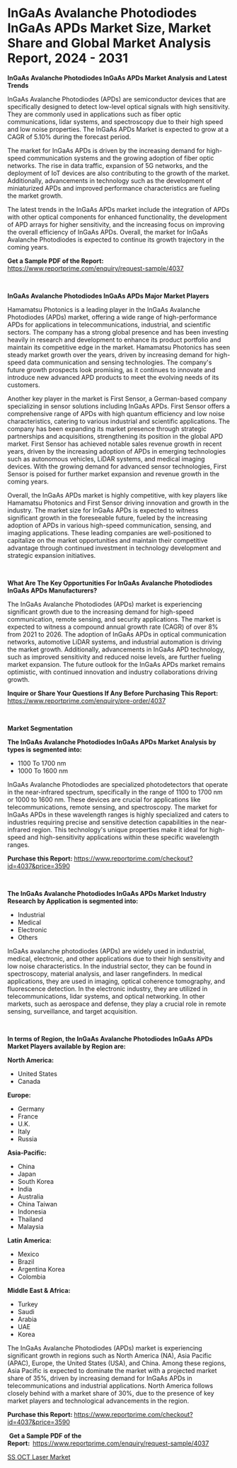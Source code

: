 <p><h1>InGaAs Avalanche Photodiodes InGaAs APDs Market Size, Market Share and Global Market Analysis Report, 2024 - 2031</h1></p><p><strong>InGaAs Avalanche Photodiodes InGaAs APDs Market Analysis and Latest Trends</strong></p>
<p><p>InGaAs Avalanche Photodiodes (APDs) are semiconductor devices that are specifically designed to detect low-level optical signals with high sensitivity. They are commonly used in applications such as fiber optic communications, lidar systems, and spectroscopy due to their high speed and low noise properties. The InGaAs APDs Market is expected to grow at a CAGR of 5.10% during the forecast period.</p><p>The market for InGaAs APDs is driven by the increasing demand for high-speed communication systems and the growing adoption of fiber optic networks. The rise in data traffic, expansion of 5G networks, and the deployment of IoT devices are also contributing to the growth of the market. Additionally, advancements in technology such as the development of miniaturized APDs and improved performance characteristics are fueling the market growth.</p><p>The latest trends in the InGaAs APDs market include the integration of APDs with other optical components for enhanced functionality, the development of APD arrays for higher sensitivity, and the increasing focus on improving the overall efficiency of InGaAs APDs. Overall, the market for InGaAs Avalanche Photodiodes is expected to continue its growth trajectory in the coming years.</p></p>
<p><strong>Get a Sample PDF of the Report:&nbsp;</strong> <a href="https://www.reportprime.com/enquiry/request-sample/4037">https://www.reportprime.com/enquiry/request-sample/4037</a></p>
<p>&nbsp;</p>
<p><strong>InGaAs Avalanche Photodiodes InGaAs APDs Major Market Players</strong></p>
<p><p>Hamamatsu Photonics is a leading player in the InGaAs Avalanche Photodiodes (APDs) market, offering a wide range of high-performance APDs for applications in telecommunications, industrial, and scientific sectors. The company has a strong global presence and has been investing heavily in research and development to enhance its product portfolio and maintain its competitive edge in the market. Hamamatsu Photonics has seen steady market growth over the years, driven by increasing demand for high-speed data communication and sensing technologies. The company's future growth prospects look promising, as it continues to innovate and introduce new advanced APD products to meet the evolving needs of its customers.</p><p>Another key player in the market is First Sensor, a German-based company specializing in sensor solutions including InGaAs APDs. First Sensor offers a comprehensive range of APDs with high quantum efficiency and low noise characteristics, catering to various industrial and scientific applications. The company has been expanding its market presence through strategic partnerships and acquisitions, strengthening its position in the global APD market. First Sensor has achieved notable sales revenue growth in recent years, driven by the increasing adoption of APDs in emerging technologies such as autonomous vehicles, LiDAR systems, and medical imaging devices. With the growing demand for advanced sensor technologies, First Sensor is poised for further market expansion and revenue growth in the coming years.</p><p>Overall, the InGaAs APDs market is highly competitive, with key players like Hamamatsu Photonics and First Sensor driving innovation and growth in the industry. The market size for InGaAs APDs is expected to witness significant growth in the foreseeable future, fueled by the increasing adoption of APDs in various high-speed communication, sensing, and imaging applications. These leading companies are well-positioned to capitalize on the market opportunities and maintain their competitive advantage through continued investment in technology development and strategic expansion initiatives.</p></p>
<p>&nbsp;</p>
<p><strong>What Are The Key Opportunities For InGaAs Avalanche Photodiodes InGaAs APDs Manufacturers?</strong></p>
<p><p>The InGaAs Avalanche Photodiodes (APDs) market is experiencing significant growth due to the increasing demand for high-speed communication, remote sensing, and security applications. The market is expected to witness a compound annual growth rate (CAGR) of over 8% from 2021 to 2026. The adoption of InGaAs APDs in optical communication networks, automotive LiDAR systems, and industrial automation is driving the market growth. Additionally, advancements in InGaAs APD technology, such as improved sensitivity and reduced noise levels, are further fueling market expansion. The future outlook for the InGaAs APDs market remains optimistic, with continued innovation and industry collaborations driving growth.</p></p>
<p><strong>Inquire or Share Your Questions If Any Before Purchasing This Report:</strong> <a href="https://www.reportprime.com/enquiry/pre-order/4037">https://www.reportprime.com/enquiry/pre-order/4037</a></p>
<p>&nbsp;</p>
<p><strong>Market Segmentation</strong></p>
<p><strong>The InGaAs Avalanche Photodiodes InGaAs APDs Market Analysis by types is segmented into:</strong></p>
<p><ul><li>1100 To 1700 nm</li><li>1000 To 1600 nm</li></ul></p>
<p><p>InGaAs Avalanche Photodiodes are specialized photodetectors that operate in the near-infrared spectrum, specifically in the range of 1100 to 1700 nm or 1000 to 1600 nm. These devices are crucial for applications like telecommunications, remote sensing, and spectroscopy. The market for InGaAs APDs in these wavelength ranges is highly specialized and caters to industries requiring precise and sensitive detection capabilities in the near-infrared region. This technology's unique properties make it ideal for high-speed and high-sensitivity applications within these specific wavelength ranges.</p></p>
<p><strong>Purchase this Report:&nbsp;</strong><a href="https://www.reportprime.com/checkout?id=4037&price=3590">https://www.reportprime.com/checkout?id=4037&price=3590</a></p>
<p>&nbsp;</p>
<p><strong>The InGaAs Avalanche Photodiodes InGaAs APDs Market Industry Research by Application is segmented into:</strong></p>
<p><ul><li>Industrial</li><li>Medical</li><li>Electronic</li><li>Others</li></ul></p>
<p><p>InGaAs avalanche photodiodes (APDs) are widely used in industrial, medical, electronic, and other applications due to their high sensitivity and low noise characteristics. In the industrial sector, they can be found in spectroscopy, material analysis, and laser rangefinders. In medical applications, they are used in imaging, optical coherence tomography, and fluorescence detection. In the electronic industry, they are utilized in telecommunications, lidar systems, and optical networking. In other markets, such as aerospace and defense, they play a crucial role in remote sensing, surveillance, and target acquisition.</p></p>
<p>&nbsp;</p>
<p><strong>In terms of Region, the InGaAs Avalanche Photodiodes InGaAs APDs Market Players available by Region are:</strong></p>
<p>
    <p> <strong> North America: </strong>
        <ul>
            <li>United States</li>
            <li>Canada</li>
        </ul>
        </p> 
    <p> <strong> Europe: </strong>
        <ul>
            <li>Germany</li>
            <li>France</li>
            <li>U.K.</li>
            <li>Italy</li>
            <li>Russia</li>
        </ul>
        </p> 
    <p> <strong> Asia-Pacific: </strong>
        <ul>
            <li>China</li>
            <li>Japan</li>
            <li>South Korea</li>
            <li>India</li>
            <li>Australia</li>
            <li>China Taiwan</li>
            <li>Indonesia</li>
            <li>Thailand</li>
            <li>Malaysia</li>
        </ul>
        </p> 
    <p> <strong> Latin America: </strong>
        <ul>
            <li>Mexico</li>
            <li>Brazil</li>
            <li>Argentina Korea</li>
            <li>Colombia</li>
        </ul>
        </p> 
    <p> <strong> Middle East & Africa: </strong>
        <ul>
            <li>Turkey</li>
            <li>Saudi</li>
            <li>Arabia</li>
            <li>UAE</li>
            <li>Korea</li>
        </ul>
    </p>
    </p>
<p><p>The InGaAs Avalanche Photodiodes (APDs) market is experiencing significant growth in regions such as North America (NA), Asia Pacific (APAC), Europe, the United States (USA), and China. Among these regions, Asia Pacific is expected to dominate the market with a projected market share of 35%, driven by increasing demand for InGaAs APDs in telecommunications and industrial applications. North America follows closely behind with a market share of 30%, due to the presence of key market players and technological advancements in the region.</p></p>
<p><strong>Purchase this Report: </strong><a href="https://www.reportprime.com/checkout?id=4037&price=3590">https://www.reportprime.com/checkout?id=4037&price=3590</a></p>
<p>&nbsp;<strong>Get a Sample PDF of the Report:&nbsp;&nbsp;</strong><a href="https://www.reportprime.com/enquiry/request-sample/4037">https://www.reportprime.com/enquiry/request-sample/4037</a></p>
<p><strong></strong></p>
<p><p><a href="https://github.com/josesg55/Market-Research-Report-List-2/blob/main/ss-oct-laser-market.md">SS OCT Laser Market</a></p></p>